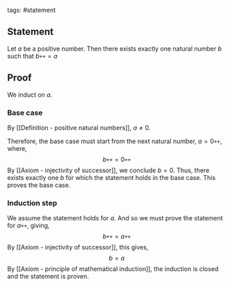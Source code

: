 tags: #statement 

## Statement

Let $a$ be a positive number. Then there exists exactly one natural number $b$ such that $b\texttt{++} = a$

## Proof
We induct on $a$.

### Base case
By [[Definition - positive natural numbers]],  $a \neq 0$.

Therefore, the base case must start from the next natural number, $a = 0\texttt{++}$, where, 
$$b\texttt{++} = 0\texttt{++}$$
By [[Axiom - injectivity of successor]], we conclude $b = 0$.
Thus, there exists exactly one $b$ for which the statement holds in the base case.
This proves the base case.
### Induction step
We assume the statement holds for $a$. And so we must prove the statement for $a\texttt{++}$, giving,$$b\texttt{++} = a\texttt{++}$$
By [[Axiom - injectivity of successor]], this gives, 
$$b = a$$
By [[Axiom - principle of mathematical induction]], the induction is closed and the statement is proven.